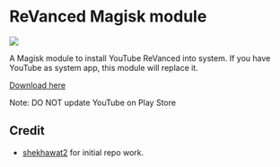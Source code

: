 # ReVanced Magisk module

<img src="https://upload.motgame.vn/photos/motgame-vn/2022/03/youtube-revanced.jpg" />

A Magisk module to install YouTube ReVanced into system. If you have YouTube as system app, this module will replace it.

[Download here](https://github.com/HuskyDG/revanced-build-ci/releases/download/latest/revanced-magisk-installer.zip)

Note: DO NOT update YouTube on Play Store

## Credit

- [shekhawat2](https://github.com/shekhawat2) for initial repo work. 
